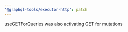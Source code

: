 ```yaml
---
'@graphql-tools/executor-http': patch
---
```


useGETForQueries was also activating GET for mutations
